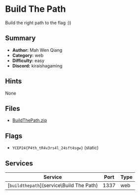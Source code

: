 # Build The Path
Build the right path to the flag :))

## Summary
- **Author:** Mah Wen Qiang
- **Category:** web
- **Difficulty:** easy
- **Discord:** kiraishagaming

## Hints
None

## Files
- [BuildThePath.zip](dist\BuildThePath.zip)

## Flags
- `YCEP24{P4th_tR4v3rs4l_24sft4sgw}` (static)

## Services
| Service | Port | Type |
| ------- | ---- | ---- |
| [`buildthepath`](service\Build The Path) | 1337 | web |

